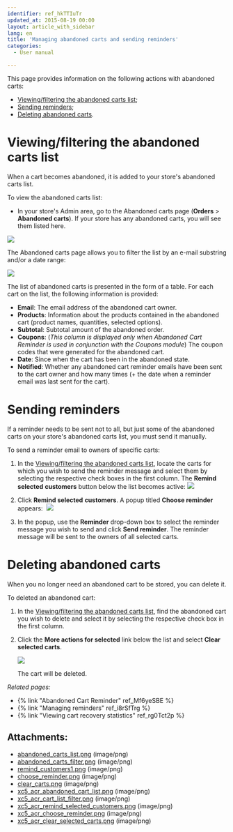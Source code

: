 ```yaml
---
identifier: ref_hkTTIuTr
updated_at: 2015-08-19 00:00
layout: article_with_sidebar
lang: en
title: 'Managing abandoned carts and sending reminders'
categories:
  - User manual

---
```



This page provides information on the following actions with abandoned carts:

*   [Viewing/filtering the abandoned carts list](#viewingfiltering-the-abandoned-carts-list);
*   [Sending reminders](#sending-reminders);
*   [Deleting abandoned carts](#deleting-abandoned-carts).

# Viewing/filtering the abandoned carts list

When a cart becomes abandoned, it is added to your store's abandoned carts list.

To view the abandoned carts list:

*   In your store's Admin area, go to the Abandoned carts page (**Orders** > **Abandoned carts**). If your store has any abandoned carts, you will see them listed here. 

![]({{site.baseurl}}/attachments/7503954/8719192.png?effects=drop-shadow)

The Abandoned carts page allows you to filter the list by an e-mail substring and/or a date range:

![]({{site.baseurl}}/attachments/7503954/8719193.png?effects=drop-shadow)

The list of abandoned carts is presented in the form of a table. For each cart on the list, the following information is provided:

*   **Email**: The email address of the abandoned cart owner.
*   **Products**: Information about the products contained in the abandoned cart (product names, quantities, selected options).
*   **Subtotal**: Subtotal amount of the abandoned order.
*   **Coupons**: (_This column is displayed only when Abandoned Cart Reminder is used in conjunction with the Coupons module_) The coupon codes that were generated for the abandoned cart.
*   **Date**: Since when the cart has been in the abandoned state.
*   **Notified**: Whether any abandoned cart reminder emails have been sent to the cart owner and how many times (+ the date when a reminder email was last sent for the cart).

# Sending reminders 

If a reminder needs to be sent not to all, but just some of the abandoned carts on your store's abandoned carts list, you must send it manually.

To send a reminder email to owners of specific carts:

1.  In the [Viewing/filtering the abandoned carts list](#viewingfiltering-the-abandoned-carts-list), locate the carts for which you wish to send the reminder message and select them by selecting the respective check boxes in the first column. The **Remind selected** **customers** button below the list becomes active:
    ![]({{site.baseurl}}/attachments/7503954/8719194.png?effects=drop-shadow)

2.  Click **Remind selected** **customers**. A popup titled **Choose reminder** appears: 
    ![]({{site.baseurl}}/attachments/7503954/8719195.png?effects=drop-shadow)

3.  In the popup, use the **Reminder** drop-down box to select the reminder message you wish to send and click **Send reminder**. The reminder message will be sent to the owners of all selected carts.

# Deleting abandoned carts

When you no longer need an abandoned cart to be stored, you can delete it.

To deleted an abandoned cart:

1.  In the [Viewing/filtering the abandoned carts list](#viewingfiltering-the-abandoned-carts-list), find the abandoned cart you wish to delete and select it by selecting the respective check box in the first column.
2.  Click the **More actions for selected** link below the list and select **Clear selected carts**. 

    ![]({{site.baseurl}}/attachments/7503954/8719196.png?effects=drop-shadow)

    The cart will be deleted.

_Related pages:_

*   {% link "Abandoned Cart Reminder" ref_Mf6yeSBE %}
*   {% link "Managing reminders" ref_i8rSfTrg %}
*   {% link "Viewing cart recovery statistics" ref_rg0Tct2p %}

## Attachments:

* [abandoned_carts_list.png]({{site.baseurl}}/attachments/7503954/7602232.png) (image/png)
* [abandoned_carts_filter.png]({{site.baseurl}}/attachments/7503954/7602233.png) (image/png)
* [remind_customers1.png]({{site.baseurl}}/attachments/7503954/7602248.png) (image/png)
* [choose_reminder.png]({{site.baseurl}}/attachments/7503954/7602249.png) (image/png)
* [clear_carts.png]({{site.baseurl}}/attachments/7503954/7602250.png) (image/png)
* [xc5_acr_abandoned_cart_list.png]({{site.baseurl}}/attachments/7503954/8719192.png) (image/png)
* [xc5_acr_cart_list_filter.png]({{site.baseurl}}/attachments/7503954/8719193.png) (image/png)
* [xc5_acr_remind_selected_customers.png]({{site.baseurl}}/attachments/7503954/8719194.png) (image/png)
* [xc5_acr_choose_reminder.png]({{site.baseurl}}/attachments/7503954/8719195.png) (image/png)
* [xc5_acr_clear_selected_carts.png]({{site.baseurl}}/attachments/7503954/8719196.png) (image/png)